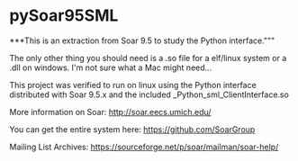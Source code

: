 # pySoar95SML
***This is an extraction from Soar 9.5 to study the Python interface."""

The only other thing you should need is a .so file for a elf/linux
system or a .dll on windows. I'm not sure what a Mac might need... 

This project was verified to run on linux using the Python interface 
distributed with Soar 9.5.x and the included _Python_sml_ClientInterface.so


More information on Soar:
      http://soar.eecs.umich.edu/

You can get the entire system here:
      https://github.com/SoarGroup

Mailing List Archives:
      https://sourceforge.net/p/soar/mailman/soar-help/


